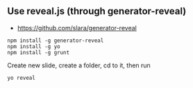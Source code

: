 
## Use reveal.js (through generator-reveal)
- https://github.com/slara/generator-reveal

```
npm install -g generator-reveal
npm install -g yo
npm install -g grunt
```

Create new slide, create a folder, cd to it, then run
```
yo reveal
```
